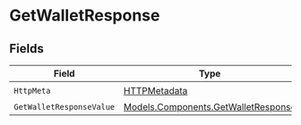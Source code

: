# GetWalletResponse


## Fields

| Field                                                                               | Type                                                                                | Required                                                                            | Description                                                                         |
| ----------------------------------------------------------------------------------- | ----------------------------------------------------------------------------------- | ----------------------------------------------------------------------------------- | ----------------------------------------------------------------------------------- |
| `HttpMeta`                                                                          | [HTTPMetadata](../../Models/Components/HTTPMetadata.md)                             | :heavy_check_mark:                                                                  | N/A                                                                                 |
| `GetWalletResponseValue`                                                            | [Models.Components.GetWalletResponse](../../Models/Components/GetWalletResponse.md) | :heavy_minus_sign:                                                                  | Wallet                                                                              |